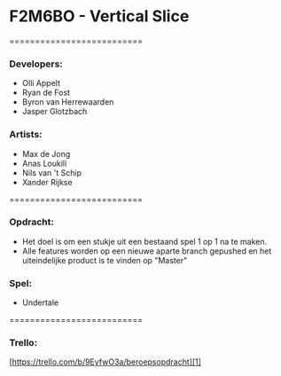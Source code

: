 # F2M6BO - Vertical Slice
==========================
### Developers:

* Olli Appelt
* Ryan de Fost
* Byron van Herrewaarden
* Jasper Glotzbach

### Artists:

* Max de Jong
* Anas Loukili
* Nils van 't Schip
* Xander Rijkse

==========================
### Opdracht:
* Het doel is om een stukje uit een bestaand spel 1 op 1 na te maken. 
* Alle features worden op een nieuwe aparte branch gepushed en het uiteindelijke product is te vinden op "Master"

### Spel:
* Undertale

==========================
### Trello:
[https://trello.com/b/9EyfwO3a/beroepsopdracht][1]
